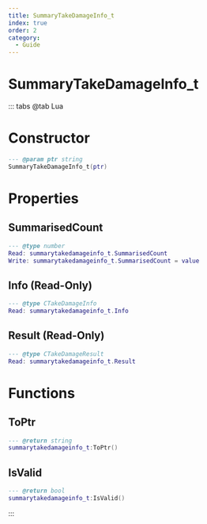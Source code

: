 ```yaml
---
title: SummaryTakeDamageInfo_t
index: true
order: 2
category:
  - Guide
---
```


# SummaryTakeDamageInfo_t

::: tabs
@tab Lua
# Constructor
```lua
--- @param ptr string
SummaryTakeDamageInfo_t(ptr)
```
# Properties
## SummarisedCount 
```lua
--- @type number
Read: summarytakedamageinfo_t.SummarisedCount
Write: summarytakedamageinfo_t.SummarisedCount = value
```
## Info (Read-Only)
```lua
--- @type CTakeDamageInfo
Read: summarytakedamageinfo_t.Info
```
## Result (Read-Only)
```lua
--- @type CTakeDamageResult
Read: summarytakedamageinfo_t.Result
```
# Functions
## ToPtr
```lua
--- @return string
summarytakedamageinfo_t:ToPtr()
```
## IsValid
```lua
--- @return bool
summarytakedamageinfo_t:IsValid()
```

:::